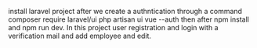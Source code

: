 install laravel project
after we create a authntication through a command composer require laravel/ui php artisan ui vue --auth then after npm install and npm run dev.
In this project user registration and login with a verification mail and  add employee and edit.  
